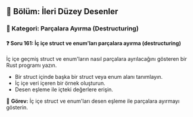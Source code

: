 ## 📘 Bölüm: İleri Düzey Desenler  
### 🔹 Kategori: Parçalara Ayırma (Destructuring)  
#### ❓ Soru 161: İç içe struct ve enum'ları parçalara ayırma (destructuring)

İç içe geçmiş struct ve enum'ların nasıl parçalara ayrılacağını gösteren bir Rust programı yazın.

- Bir struct içinde başka bir struct veya enum alanı tanımlayın.
- İç içe veri içeren bir örnek oluşturun.
- Desen eşleme ile içteki değerlere erişin.

🔧 **Görev:** İç içe struct ve enum'ları desen eşleme ile parçalara ayırmayı gösterin.
